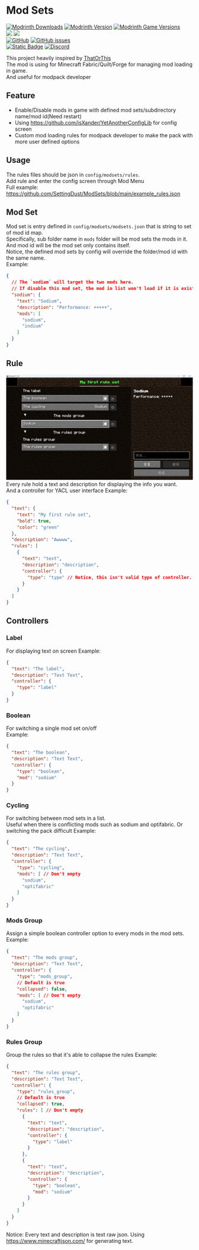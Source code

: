 # Mod Sets

[![Modrinth Downloads](https://img.shields.io/modrinth/dt/mod-sets?style=for-the-badge&logo=modrinth)](https://modrinth.com/mod/mod-sets) [![Modrinth Version](https://img.shields.io/modrinth/v/mod-sets?style=for-the-badge&logo=modrinth&label=Latest)](https://modrinth.com/mod/mod-sets/versions) [![Modrinth Game Versions](https://img.shields.io/modrinth/game-versions/mod-sets?style=for-the-badge&logo=modrinth)](https://modrinth.com/mod/mod-sets/versions)  
[![](https://cf.way2muchnoise.eu/full_890349_Downloads.svg?badge_style=for_the_badge)](https://www.curseforge.com/minecraft/mc-mods/mod-sets) [![](https://cf.way2muchnoise.eu/versions/890349.svg?badge_style=for_the_badge)](https://www.curseforge.com/minecraft/mc-mods/mod-sets)  
[![GitHub](https://img.shields.io/github/license/SettingDust/ModSets?style=for-the-badge&logo=github)](https://github.com/SettingDust/ModSets) [![GitHub issues](https://img.shields.io/github/issues-raw/SettingDust/ModSets?style=for-the-badge&logo=github)](https://github.com/SettingDust/ModSets/issues)  
[![Static Badge](https://img.shields.io/badge/kofi-Buy_a_coffee-ff5f5f?style=for-the-badge&logo=kofi)](https://ko-fi.com/settingdust)
[![Discord](https://img.shields.io/discord/1134045695020642334?style=for-the-badge&logo=discord&label=Discord)](https://discord.gg/exzXHb4aQj)


This project heavily inspired by [ThatOrThis](https://github.com/EZForever/ThatOrThis)  
The mod is using for Minecraft Fabric/Quilt/Forge for managing mod loading in game.   
And useful for modpack developer

## Feature

- Enable/Disable mods in game with defined mod sets/subdirectory name/mod id(Need restart)
- Using https://github.com/isXander/YetAnotherConfigLib for config screen
- Custom mod loading rules for modpack developer to make the pack with more user defined options

## Usage

The rules files should be json in `config/modsets/rules`.  
Add rule and enter the config screen through Mod Menu  
Full example: https://github.com/SettingDust/ModSets/blob/main/example_rules.json

## Mod Set
Mod set is entry defined in `config/modsets/modsets.json` that is string to set of mod id map.  
Specifically, sub folder name in `mods` folder will be mod sets the mods in it. And mod id will be the mod set only contains itself.   
Notice, the defined mod sets by config will override the folder/mod id with the same name.  
Example: 
```json
{
  // The `sodium` will target the two mods here. 
  // If disable this mod set, the mod in list won't load if it is exist
  "sodium": {
    "text": "Sodium",
    "description": "Performance: +++++",
    "mods": [
      "sodium",
      "indium"
    ]
  }
}
```

## Rule
![img_1.png](https://github.com/SettingDust/ModSets/raw/main/img_1.png)
Every rule hold a text and description for displaying the info you want.  
And a controller for YACL user interface
Example:

```json
{
  "text": {
    "text": "My first rule set",
    "bold": true,
    "color": "green"
  },
  "description": "Awwww",
  "rules": [
    {
      "text": "text",
      "description": "description",
      "controller": {
        "type": "type" // Notice, this isn't valid type of controller. Take the type from controllers below
      }
    }
  ]
}
```

## Controllers

### Label

For displaying text on screen
Example:

```json
{
  "text": "The label",
  "description": "Text Text",
  "controller": {
    "type": "label"
  }
}
```

### Boolean
For switching a single mod set on/off  
Example:  
```json
{
  "text": "The boolean",
  "description": "Text Text",
  "controller": {
    "type": "boolean",
    "mod": "sodium"
  }
}
```

### Cycling
For switching between mod sets in a list.  
Useful when there is conflicting mods such as sodium and optifabric. Or switching the pack difficult
Example:  
```json
{
  "text": "The cycling",
  "description": "Text Text",
  "controller": {
    "type": "cycling",
    "mods": [ // Don't empty
      "sodium",
      "optifabric"
    ]
  }
}
```

### Mods Group
Assign a simple boolean controller option to every mods in the mod sets.
Example:

```json
{
  "text": "The mods group",
  "description": "Text Text",
  "controller": {
    "type": "mods_group",
    // Default is true
    "collapsed": false,
    "mods": [ // Don't empty
      "sodium",
      "optifabric"
    ]
  }
}
```
### Rules Group
Group the rules so that it's able to collapse the rules
Example:

```json
{
  "text": "The rules group",
  "description": "Text Text",
  "controller": {
    "type": "rules_group",
    // Default is true
    "collapsed": true,
    "rules": [ // Don't empty
      {
        "text": "text",
        "description": "description",
        "controller": {
          "type": "label"
        }
      },
      {
        "text": "text",
        "description": "description",
        "controller": {
          "type": "boolean",
          "mod": "sodium"
        }
      }
    ]
  }
}
```
  
Notice: Every text and description is text raw json.
Using https://www.minecraftjson.com/ for generating text.

